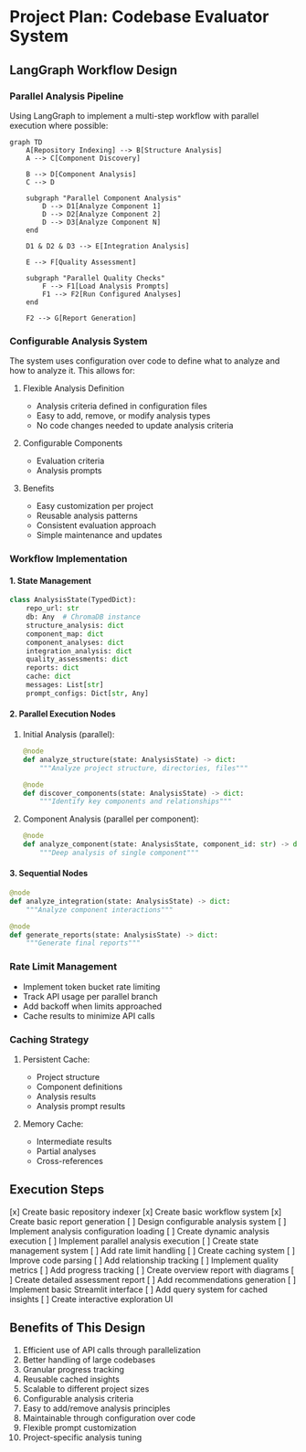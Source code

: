 # Project Plan: Codebase Evaluator System

## LangGraph Workflow Design

### Parallel Analysis Pipeline
Using LangGraph to implement a multi-step workflow with parallel execution where possible:

```mermaid
graph TD
    A[Repository Indexing] --> B[Structure Analysis]
    A --> C[Component Discovery]
    
    B --> D[Component Analysis]
    C --> D
    
    subgraph "Parallel Component Analysis"
        D --> D1[Analyze Component 1]
        D --> D2[Analyze Component 2]
        D --> D3[Analyze Component N]
    end
    
    D1 & D2 & D3 --> E[Integration Analysis]
    
    E --> F[Quality Assessment]
    
    subgraph "Parallel Quality Checks"
        F --> F1[Load Analysis Prompts]
        F1 --> F2[Run Configured Analyses]
    end
    
    F2 --> G[Report Generation]
```

### Configurable Analysis System

The system uses configuration over code to define what to analyze and how to analyze it. This allows for:

1. Flexible Analysis Definition
   - Analysis criteria defined in configuration files
   - Easy to add, remove, or modify analysis types
   - No code changes needed to update analysis criteria

2. Configurable Components
   - Evaluation criteria
   - Analysis prompts

3. Benefits
   - Easy customization per project
   - Reusable analysis patterns
   - Consistent evaluation approach
   - Simple maintenance and updates

### Workflow Implementation

#### 1. State Management
```python
class AnalysisState(TypedDict):
    repo_url: str
    db: Any  # ChromaDB instance
    structure_analysis: dict
    component_map: dict
    component_analyses: dict
    integration_analysis: dict
    quality_assessments: dict
    reports: dict
    cache: dict
    messages: List[str]
    prompt_configs: Dict[str, Any]
```

#### 2. Parallel Execution Nodes
1. Initial Analysis (parallel):
   ```python
   @node
   def analyze_structure(state: AnalysisState) -> dict:
       """Analyze project structure, directories, files"""
   
   @node
   def discover_components(state: AnalysisState) -> dict:
       """Identify key components and relationships"""
   ```

2. Component Analysis (parallel per component):
   ```python
   @node
   def analyze_component(state: AnalysisState, component_id: str) -> dict:
       """Deep analysis of single component"""
   ```

#### 3. Sequential Nodes
```python
@node
def analyze_integration(state: AnalysisState) -> dict:
    """Analyze component interactions"""

@node
def generate_reports(state: AnalysisState) -> dict:
    """Generate final reports"""
```

### Rate Limit Management
- Implement token bucket rate limiting
- Track API usage per parallel branch
- Add backoff when limits approached
- Cache results to minimize API calls

### Caching Strategy
1. Persistent Cache:
   - Project structure
   - Component definitions
   - Analysis results
   - Analysis prompt results
   
2. Memory Cache:
   - Intermediate results
   - Partial analyses
   - Cross-references

## Execution Steps

[x] Create basic repository indexer
[x] Create basic workflow system
[x] Create basic report generation
[ ] Design configurable analysis system
[ ] Implement analysis configuration loading
[ ] Create dynamic analysis execution
[ ] Implement parallel analysis execution
[ ] Create state management system
[ ] Add rate limit handling
[ ] Create caching system
[ ] Improve code parsing
[ ] Add relationship tracking
[ ] Implement quality metrics
[ ] Add progress tracking
[ ] Create overview report with diagrams
[ ] Create detailed assessment report
[ ] Add recommendations generation
[ ] Implement basic Streamlit interface
[ ] Add query system for cached insights
[ ] Create interactive exploration UI

## Benefits of This Design
1. Efficient use of API calls through parallelization
2. Better handling of large codebases
3. Granular progress tracking
4. Reusable cached insights
5. Scalable to different project sizes
6. Configurable analysis criteria
7. Easy to add/remove analysis principles
8. Maintainable through configuration over code
9. Flexible prompt customization
10. Project-specific analysis tuning
